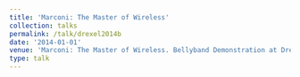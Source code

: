 ```yaml
---
title: 'Marconi: The Master of Wireless'
collection: talks
permalink: /talk/drexel2014b
date: '2014-01-01'
venue: 'Marconi: The Master of Wireless. Bellyband Demonstration at Drexel University. Philadelphia, PA. October, 2014'
type: talk
---
```


